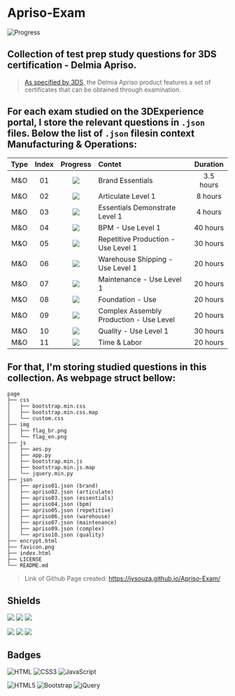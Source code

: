 # Apriso-Exam
![Progress](https://progress-bar.dev/82/?title=Completed%20&width=160&color=54aeff)

## Collection of test prep study questions for 3DS certification - Delmia Apriso.
> [As specified by 3DS](https://www.3ds.com/products-services/delmia/products/delmia-apriso/), the Delmia Apriso product features a set of certificates that can be obtained through examination.

## For each exam studied on the 3DExperience portal, I store the relevant questions in `.json` files. Below the list of `.json` filesin context Manufacturing & Operations:
| Type | Index | Progress | Contet | Duration |
| :--: | :---: | :------: | :----- | :------: |
| M&O | 01 | ![](https://img.shields.io/badge/-Done-success) | Brand Essentials | 3.5 hours |
| M&O | 02 | ![](https://img.shields.io/badge/-Done-success) | Articulate Level 1 | 8 hours |
| M&O | 03 | ![](https://img.shields.io/badge/-Done-success) | Essentials Demonstrate Level 1 | 4 hours |
| M&O | 04 | ![](https://img.shields.io/badge/-Done-success) | BPM - Use Level 1 | 40 hours | 
| M&O | 05 | ![](https://img.shields.io/badge/-Done-success) | Repetitive Production - Use Level 1 | 30 hours |
| M&O | 06 | ![](https://img.shields.io/badge/-Done-success) | Warehouse Shipping - Use Level 1 | 20 hours |
| M&O | 07 | ![](https://img.shields.io/badge/-Done-success) | Maintenance - Use Level 1 | 20 hours |
| M&O | 08 | ![](https://img.shields.io/badge/-Doing-important) | Foundation - Use | 20 hours |
| M&O | 09 | ![](https://img.shields.io/badge/-Done-success) | Complex Assembly Production - Use Level | 20 hours |
| M&O | 10 | ![](https://img.shields.io/badge/-Done-success) | Quality - Use Level 1 | 30 hours |
| M&O | 11 | ![](https://img.shields.io/badge/-Doing-important) | Time & Labor | 20 hours |

## For that, I'm storing studied questions in this collection. As webpage struct bellow:
```text
page
├── css
│   ├── bootstrap.min.css
│   ├── bootstrap.min.css.map
│   └── custom.css
├── img
│   ├── flag_br.png
│   └── flag_en.png
├── js
│   ├── aes.py
│   ├── app.py
│   ├── bootstrap.min.js
│   ├── bootstrap.min.js.map
│   └── jquery.min.py
├── json
│   ├── apriso01.json (brand)
│   ├── apriso02.json (articulate)
│   ├── apriso03.json (essentials)
│   ├── apriso04.json (bpm)
│   ├── apriso05.json (repetitive)
│   ├── apriso06.json (warehouse)
│   ├── apriso07.json (maintenance)
│   ├── apriso09.json (complex)
│   └── apriso10.json (quality)
├── encrypt.html
├── favicon.png
├── index.html
├── LICENSE
└── README.md

```

> Link of Github Page created: https://jvsouza.github.io/Apriso-Exam/

## Shields
[![](https://img.shields.io/github/languages/top/jvsouza/Apriso-Exam)]()
[![](https://img.shields.io/github/languages/count/jvsouza/Apriso-Exam)]()
[![](https://img.shields.io/github/license/jvsouza/Apriso-Exam)]()

[![](https://img.shields.io/github/languages/code-size/jvsouza/Apriso-Exam)]()
[![](https://img.shields.io/github/repo-size/jvsouza/Apriso-Exam)]()
[![](https://img.shields.io/github/last-commit/jvsouza/Apriso-Exam)]()

## Badges
![HTML](https://img.shields.io/badge/HTML-239120?style=for-the-badge&logo=html5&logoColor=white)
![CSS3](https://img.shields.io/badge/css3-%231572B6.svg?style=for-the-badge&logo=css3&logoColor=white)
![JavaScript](https://img.shields.io/badge/javascript-%23323330.svg?style=for-the-badge&logo=javascript&logoColor=%23F7DF1E)

![HTML5](https://img.shields.io/badge/html5-%23E34F26.svg?style=for-the-badge&logo=html5&logoColor=white)
![Bootstrap](https://img.shields.io/badge/bootstrap-%23563D7C.svg?style=for-the-badge&logo=bootstrap&logoColor=white)
![jQuery](https://img.shields.io/badge/jquery-%230769AD.svg?style=for-the-badge&logo=jquery&logoColor=white)

